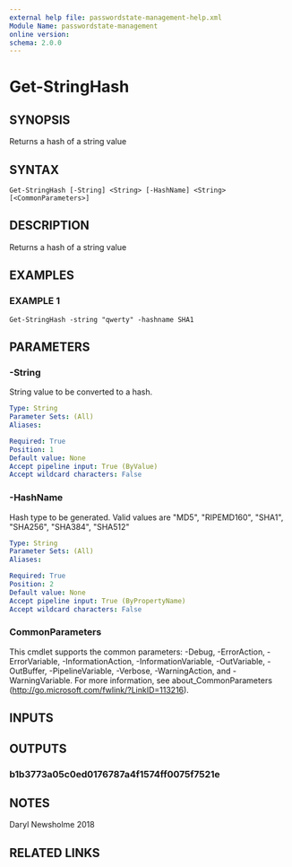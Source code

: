 ```yaml
---
external help file: passwordstate-management-help.xml
Module Name: passwordstate-management
online version:
schema: 2.0.0
---
```


# Get-StringHash

## SYNOPSIS
Returns a hash of a string value

## SYNTAX

```
Get-StringHash [-String] <String> [-HashName] <String> [<CommonParameters>]
```

## DESCRIPTION
Returns a hash of a string value

## EXAMPLES

### EXAMPLE 1
```
Get-StringHash -string "qwerty" -hashname SHA1
```

## PARAMETERS

### -String
String value to be converted to a hash.

```yaml
Type: String
Parameter Sets: (All)
Aliases:

Required: True
Position: 1
Default value: None
Accept pipeline input: True (ByValue)
Accept wildcard characters: False
```

### -HashName
Hash type to be generated.
Valid values are "MD5", "RIPEMD160", "SHA1", "SHA256", "SHA384", "SHA512"

```yaml
Type: String
Parameter Sets: (All)
Aliases:

Required: True
Position: 2
Default value: None
Accept pipeline input: True (ByPropertyName)
Accept wildcard characters: False
```

### CommonParameters
This cmdlet supports the common parameters: -Debug, -ErrorAction, -ErrorVariable, -InformationAction, -InformationVariable, -OutVariable, -OutBuffer, -PipelineVariable, -Verbose, -WarningAction, and -WarningVariable.
For more information, see about_CommonParameters (http://go.microsoft.com/fwlink/?LinkID=113216).

## INPUTS

## OUTPUTS

### b1b3773a05c0ed0176787a4f1574ff0075f7521e
## NOTES
Daryl Newsholme 2018

## RELATED LINKS
